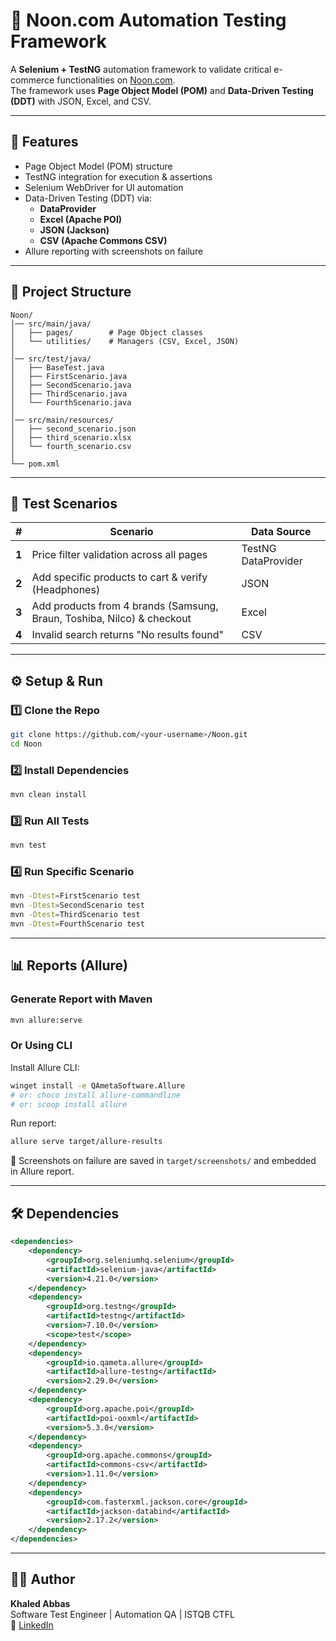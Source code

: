 # 🛒 Noon.com Automation Testing Framework  

A **Selenium + TestNG** automation framework to validate critical e-commerce functionalities on [Noon.com](https://www.noon.com/egypt-en/).  
The framework uses **Page Object Model (POM)** and **Data-Driven Testing (DDT)** with JSON, Excel, and CSV.  

---

## 📌 Features
- Page Object Model (POM) structure  
- TestNG integration for execution & assertions  
- Selenium WebDriver for UI automation  
- Data-Driven Testing (DDT) via:
  - **DataProvider**
  - **Excel (Apache POI)**
  - **JSON (Jackson)**
  - **CSV (Apache Commons CSV)**
- Allure reporting with screenshots on failure  

---

## 📂 Project Structure
```
Noon/
│── src/main/java/
│   ├── pages/        # Page Object classes
│   └── utilities/    # Managers (CSV, Excel, JSON)
│
│── src/test/java/
│   ├── BaseTest.java
│   ├── FirstScenario.java
│   ├── SecondScenario.java
│   ├── ThirdScenario.java
│   └── FourthScenario.java
│
│── src/main/resources/
│   ├── second_scenario.json
│   ├── third_scenario.xlsx
│   └── fourth_scenario.csv
│
└── pom.xml
```

---

## 🧪 Test Scenarios

| # | Scenario | Data Source |
|---|----------|-------------|
| **1** | Price filter validation across all pages | TestNG DataProvider |
| **2** | Add specific products to cart & verify (Headphones) | JSON |
| **3** | Add products from 4 brands (Samsung, Braun, Toshiba, Nilco) & checkout | Excel |
| **4** | Invalid search returns "No results found" | CSV |

---

## ⚙️ Setup & Run

### 1️⃣ Clone the Repo
```bash
git clone https://github.com/<your-username>/Noon.git
cd Noon
```

### 2️⃣ Install Dependencies
```bash
mvn clean install
```

### 3️⃣ Run All Tests
```bash
mvn test
```

### 4️⃣ Run Specific Scenario
```bash
mvn -Dtest=FirstScenario test
mvn -Dtest=SecondScenario test
mvn -Dtest=ThirdScenario test
mvn -Dtest=FourthScenario test
```

---

## 📊 Reports (Allure)

### Generate Report with Maven
```bash
mvn allure:serve
```

### Or Using CLI
Install Allure CLI:  
```bash
winget install -e QAmetaSoftware.Allure
# or: choco install allure-commandline
# or: scoop install allure
```

Run report:
```bash
allure serve target/allure-results
```

📸 Screenshots on failure are saved in `target/screenshots/` and embedded in Allure report.

---

## 🛠 Dependencies
```xml
<dependencies>
    <dependency>
        <groupId>org.seleniumhq.selenium</groupId>
        <artifactId>selenium-java</artifactId>
        <version>4.21.0</version>
    </dependency>
    <dependency>
        <groupId>org.testng</groupId>
        <artifactId>testng</artifactId>
        <version>7.10.0</version>
        <scope>test</scope>
    </dependency>
    <dependency>
        <groupId>io.qameta.allure</groupId>
        <artifactId>allure-testng</artifactId>
        <version>2.29.0</version>
    </dependency>
    <dependency>
        <groupId>org.apache.poi</groupId>
        <artifactId>poi-ooxml</artifactId>
        <version>5.3.0</version>
    </dependency>
    <dependency>
        <groupId>org.apache.commons</groupId>
        <artifactId>commons-csv</artifactId>
        <version>1.11.0</version>
    </dependency>
    <dependency>
        <groupId>com.fasterxml.jackson.core</groupId>
        <artifactId>jackson-databind</artifactId>
        <version>2.17.2</version>
    </dependency>
</dependencies>
```

---

## 👨‍💻 Author
**Khaled Abbas**  
Software Test Engineer | Automation QA | ISTQB CTFL  
🔗 [LinkedIn](https://www.linkedin.com/in/khaled-abbas-qc/)

